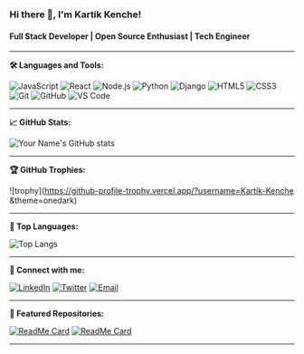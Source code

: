 
### Hi there 👋, I'm Kartik Kenche!
#### Full Stack Developer | Open Source Enthusiast | Tech Engineer 

---

**🛠️ Languages and Tools:**

![JavaScript](https://img.shields.io/badge/-JavaScript-333333?style=flat&logo=javascript)
![React](https://img.shields.io/badge/-React-333333?style=flat&logo=react)
![Node.js](https://img.shields.io/badge/-Node.js-333333?style=flat&logo=node.js)
![Python](https://img.shields.io/badge/-Python-333333?style=flat&logo=python)
![Django](https://img.shields.io/badge/-Django-333333?style=flat&logo=django)
![HTML5](https://img.shields.io/badge/-HTML5-333333?style=flat&logo=html5)
![CSS3](https://img.shields.io/badge/-CSS3-333333?style=flat&logo=css3)
![Git](https://img.shields.io/badge/-Git-333333?style=flat&logo=git)
![GitHub](https://img.shields.io/badge/-GitHub-333333?style=flat&logo=github)
![VS Code](https://img.shields.io/badge/-VS%20Code-333333?style=flat&logo=visual-studio-code)

---

**📈 GitHub Stats:**

![Your Name's GitHub stats](https://github-readme-stats.vercel.app/api?username=Kartik-Kenche&show_icons=true&theme=radical)

---

**🏆 GitHub Trophies:**

![trophy](https://github-profile-trophy.vercel.app/?username=Kartik-Kenche &theme=onedark)

---

**🌟 Top Languages:**

![Top Langs](https://github-readme-stats.vercel.app/api/top-langs/?username=your-username&layout=compact&theme=radical)

---

**💬 Connect with me:**

[![LinkedIn](https://img.shields.io/badge/-LinkedIn-0077B5?style=flat&logo=linkedin)](https://www.linkedin.com/in/your-profile/)
[![Twitter](https://img.shields.io/badge/-Twitter-1DA1F2?style=flat&logo=twitter)](https://twitter.com/your-profile)
[![Email](https://img.shields.io/badge/-Email-D14836?style=flat&logo=gmail)](mailto:kartikkenche96@gmail.com)

---

**📂 Featured Repositories:**

[![ReadMe Card](https://github-readme-stats.vercel.app/api/pin/?username=your-username&repo=your-repo&theme=radical)](https://github.com/your-username/your-repo)
[![ReadMe Card](https://github-readme-stats.vercel.app/api/pin/?username=your-username&repo=another-repo&theme=radical)](https://github.com/your-username/another-repo)

---

